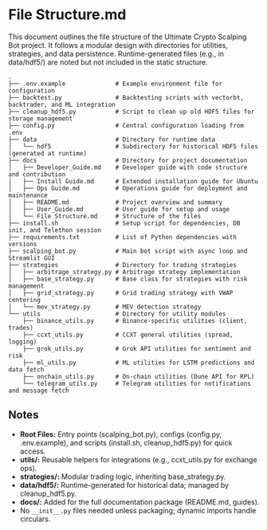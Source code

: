 # File Structure.md
This document outlines the file structure of the Ultimate Crypto Scalping Bot project. It follows a modular design with directories for utilities, strategies, and data persistence. Runtime-generated files (e.g., in data/hdf5/) are noted but not included in the static structure.

```
.
├── .env.example              # Example environment file for configuration
├── backtest.py               # Backtesting scripts with vectorbt, backtrader, and ML integration
├── cleanup_hdf5.py           # Script to clean up old HDF5 files for storage management
├── config.py                 # Central configuration loading from .env
├── data                      # Directory for runtime data
│   └── hdf5                  # Subdirectory for historical HDF5 files (generated at runtime)
├── docs                      # Directory for project documentation
│   ├── Developer_Guide.md    # Developer guide with code structure and contribution
│   ├── Install Guide.md      # Extended installation guide for Ubuntu
│   ├── Ops Guide.md          # Operations guide for deployment and maintenance
│   ├── README.md             # Project overview and summary
│   ├── User_Guide.md         # User guide for setup and usage
│   └── File Structure.md     # Structure of the files
├── install.sh                # Setup script for dependencies, DB init, and Telethon session
├── requirements.txt          # List of Python dependencies with versions
├── scalping_bot.py           # Main bot script with async loop and Streamlit GUI
├── strategies                # Directory for trading strategies
│   ├── arbitrage_strategy.py # Arbitrage strategy implementation
│   ├── base_strategy.py      # Base class for strategies with risk management
│   ├── grid_strategy.py      # Grid trading strategy with VWAP centering
│   └── mev_strategy.py       # MEV detection strategy
└── utils                     # Directory for utility modules
    ├── binance_utils.py      # Binance-specific utilities (client, trades)
    ├── ccxt_utils.py         # CCXT general utilities (spread, logging)
    ├── grok_utils.py         # Grok API utilities for sentiment and risk
    ├── ml_utils.py           # ML utilities for LSTM predictions and data fetch
    ├── onchain_utils.py      # On-chain utilities (Dune API for RPL)
    └── telegram_utils.py     # Telegram utilities for notifications and message fetch
```

## Notes
 - **Root Files:** Entry points (scalping_bot.py), configs (config.py, .env.example), and scripts (install.sh, cleanup_hdf5.py) for quick access.
 - **utils/:** Reusable helpers for integrations (e.g., ccxt_utils.py for exchange ops).
 - **strategies/:** Modular trading logic, inheriting base_strategy.py.
 - **data/hdf5/:** Runtime-generated for historical data; managed by cleanup_hdf5.py.
 - **docs/:** Added for the full documentation package (README.md, guides).
 - No `__init__.py` files needed unless packaging; dynamic imports handle circulars.


